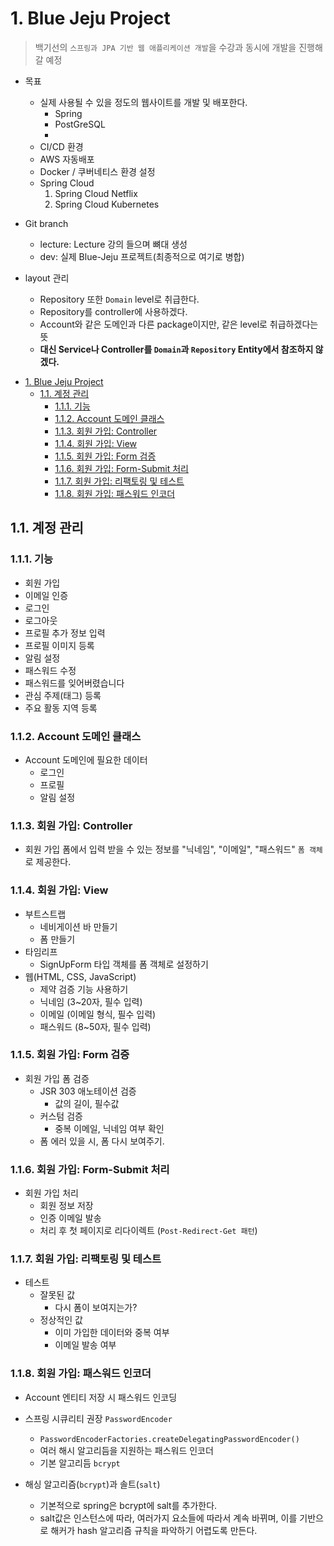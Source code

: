 # 1. Blue Jeju Project
> 백기선의 `스프링과 JPA 기반 웹 애플리케이션 개발`을 수강과 동시에 개발을 진행해갈 예정

- 목표
    - 실제 사용될 수 있을 정도의 웹사이트를 개발 및 배포한다.
        - Spring
        - PostGreSQL
        - 
    - CI/CD 환경
    - AWS 자동배포
    - Docker / 쿠버네티스 환경 설정
    - Spring Cloud
        1. Spring Cloud Netflix
        2. Spring Cloud Kubernetes
        
- Git branch
    - lecture: Lecture 강의 들으며 뼈대 생성
    - dev: 실제 Blue-Jeju 프로젝트(최종적으로 여기로 병합)

- layout 관리
  - Repository 또한 `Domain` level로 취급한다.
  - Repository를 controller에 사용하겠다.
  - Account와 같은 도메인과 다른 package이지만, 같은 level로 취급하겠다는 뜻
  - **대신 Service나 Controller를 `Domain`과 `Repository` Entity에서 참조하지 않겠다.**

<!-- TOC -->

- [1. Blue Jeju Project](#1-blue-jeju-project)
  - [1.1. 계정 관리](#11-%ea%b3%84%ec%a0%95-%ea%b4%80%eb%a6%ac)
    - [1.1.1. 기능](#111-%ea%b8%b0%eb%8a%a5)
    - [1.1.2. Account 도메인 클래스](#112-account-%eb%8f%84%eb%a9%94%ec%9d%b8-%ed%81%b4%eb%9e%98%ec%8a%a4)
    - [1.1.3. 회원 가입: Controller](#113-%ed%9a%8c%ec%9b%90-%ea%b0%80%ec%9e%85-controller)
    - [1.1.4. 회원 가입: View](#114-%ed%9a%8c%ec%9b%90-%ea%b0%80%ec%9e%85-view)
    - [1.1.5. 회원 가입: Form 검증](#115-%ed%9a%8c%ec%9b%90-%ea%b0%80%ec%9e%85-form-%ea%b2%80%ec%a6%9d)
    - [1.1.6. 회원 가입: Form-Submit 처리](#116-%ed%9a%8c%ec%9b%90-%ea%b0%80%ec%9e%85-form-submit-%ec%b2%98%eb%a6%ac)
    - [1.1.7. 회원 가입: 리팩토링 및 테스트](#117-%ed%9a%8c%ec%9b%90-%ea%b0%80%ec%9e%85-%eb%a6%ac%ed%8c%a9%ed%86%a0%eb%a7%81-%eb%b0%8f-%ed%85%8c%ec%8a%a4%ed%8a%b8)
    - [1.1.8. 회원 가입: 패스워드 인코더](#118-%ed%9a%8c%ec%9b%90-%ea%b0%80%ec%9e%85-%ed%8c%a8%ec%8a%a4%ec%9b%8c%eb%93%9c-%ec%9d%b8%ec%bd%94%eb%8d%94)

<!-- /TOC -->

## 1.1. 계정 관리

### 1.1.1. 기능
- 회원 가입
- 이메일 인증
- 로그인
- 로그아웃
- 프로필 추가 정보 입력
- 프로필 이미지 등록
- 알림 설정
- 패스워드 수정
- 패스워드를 잊어버렸습니다
- 관심 주제(태그) 등록
- 주요 활동 지역 등록


### 1.1.2. Account 도메인 클래스
- Account 도메인에 필요한 데이터
  - 로그인
  - 프로필
  - 알림 설정

### 1.1.3. 회원 가입: Controller
- 회원 가입 폼에서 입력 받을 수 있는 정보를 "닉네임", "이메일", "패스워드" `폼 객체`로 제공한다.


### 1.1.4. 회원 가입: View

- 부트스트랩
  - 네비게이션 바 만들기
  - 폼 만들기
- 타임리프
  - SignUpForm 타입 객체를 폼 객체로 설정하기
- 웹(HTML, CSS, JavaScript)
  - 제약 검증 기능 사용하기
  - 닉네임 (3~20자, 필수 입력)
  - 이메일 (이메일 형식, 필수 입력)
  - 패스워드 (8~50자, 필수 입력)

### 1.1.5. 회원 가입: Form 검증
- 회원 가입 폼 검증
  - JSR 303 애노테이션 검증
    - 값의 길이, 필수값
  - 커스텀 검증
    - 중복 이메일, 닉네임 여부 확인 
  - 폼 에러 있을 시, 폼 다시 보여주기.


### 1.1.6. 회원 가입: Form-Submit 처리
- 회원 가입 처리
  - 회원 정보 저장
  - 인증 이메일 발송
  - 처리 후 첫 페이지로 리다이렉트 (`Post-Redirect-Get 패턴`)

### 1.1.7. 회원 가입: 리팩토링 및 테스트

- 테스트
  - 잘못된 값
    -  다시 폼이 보여지는가?
  - 정상적인 값
    - 이미 가입한 데이터와 중복 여부
    - 이메일 발송 여부

### 1.1.8. 회원 가입: 패스워드 인코더

- Account 엔티티 저장 시 패스워드 인코딩

- 스프링 시큐리티 권장 `PasswordEncoder`
  - `PasswordEncoderFactories.createDelegatingPasswordEncoder()`
  - 여러 해시 알고리듬을 지원하는 패스워드 인코더
  - 기본 알고리듬 `bcrypt`

- 해싱 알고리즘(`bcrypt`)과 솔트(`salt`)
  - 기본적으로 spring은 bcrypt에 salt를 추가한다.
  - salt값은 인스턴스에 따라, 여러가지 요소들에 따라서 계속 바뀌며, 이를 기반으로 해커가 hash 알고리즘 규칙을 파악하기 어렵도록 만든다.
